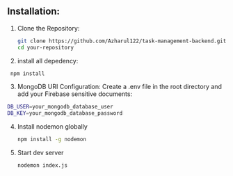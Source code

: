 

## Installation:

1. Clone the Repository:

   ```bash
   git clone https://github.com/Azharul122/task-management-backend.git
   cd your-repository

2. install all depedency:
```bash
 npm install
```

3. MongoDB URI Configuration:
Create a .env file in the root directory and add your Firebase sensitive documents:
```bash
DB_USER=your_mongodb_database_user
DB_KEY=your_mongodb_database_password

   ```
4. Install nodemon globally
   ```bash
   npm install -g nodemon
   ```
5. Start dev server
   ```bash
   nodemon index.js
```
